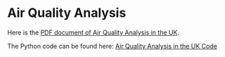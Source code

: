 # Air Quality Analysis

Here is the [PDF document of Air Quality Analysis in the UK](./Project_4.pdf).

The Python code can be found here: [Air Quality Analysis in the UK Code](./project4-code.ipynb)
